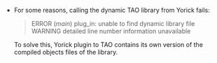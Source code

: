 * For some reasons, calling the dynamic TAO library from Yorick fails:

  > ERROR (*main*) plug_in: unable to find dynamic library file
  > WARNING detailed line number information unavailable

  To solve this, Yorick plugin to TAO contains its own version of the
  compiled objects files of the library.
